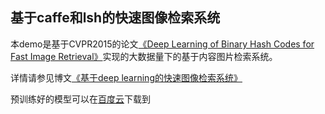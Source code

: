 ## 基于caffe和lsh的快速图像检索系统
本demo是基于CVPR2015的论文[《Deep Learning of Binary Hash Codes for Fast Image Retrieval》](http://www.iis.sinica.edu.tw/~kevinlin311.tw/cvprw15.pdf)实现的大数据量下的基于内容图片检索系统。

详情请参见博文[《基于deep learning的快速图像检索系统》](http://blog.csdn.net/han_xiaoyang/article/details/50856583)

预训练好的模型可以在[百度云](http://pan.baidu.com/s/1eQS8l6y)下载到

